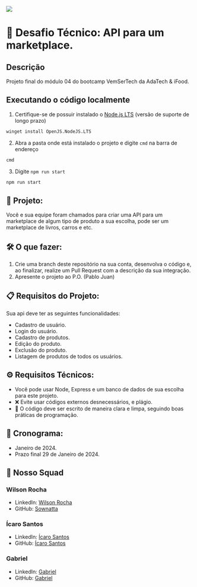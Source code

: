 ![](https://ada-site-frontend.s3.sa-east-1.amazonaws.com/home/header-logo.svg)

# 🚀 Desafio Técnico: API para um marketplace.

Descrição
---
Projeto final do módulo 04 do bootcamp VemSerTech da AdaTech & iFood.

## Executando o código localmente

1. Certifique-se de possuir instalado o [Node.js LTS](https://nodejs.org/pt-br/download/) (versão de suporte de longo prazo)

```sh
winget install OpenJS.NodeJS.LTS
```
2. Abra a pasta onde está instalado o projeto e digite `cmd` na barra de endereço

```sh
cmd
```
3. Digite `npm run start`
```sh
npm run start
``` 

## 🌌 Projeto:
Você e sua equipe foram chamados para criar uma API para um marketplace de algum
tipo de produto a sua escolha, pode ser um marketplace de livros, carros e etc.

## 🛠 O que fazer:
1. Crie uma branch deste repositório na sua conta, desenvolva o código e, ao finalizar, realize um Pull Request com a descrição da sua integração.
2. Apresente o projeto ao P.O. (Pablo Juan)

## 📋 Requisitos do Projeto:
Sua api deve ter as seguintes funcionalidades:
- Cadastro de usuário.
- Login do usuário.
- Cadastro de produtos.
- Edição do produto.
- Exclusão do produto.
- Listagem de produtos de todos os usuários.

## ⚙️ Requisitos Técnicos:
- Você pode usar Node, Express e um banco de dados de sua escolha para este projeto.
- ❌ Evite usar códigos externos desnecessários, e plágio.
- 📝 O código deve ser escrito de maneira clara e limpa, seguindo boas práticas de programação.

## 📅 Cronograma:
- Janeiro de 2024.
- Prazo final 29 de Janeiro de 2024.

## 🤖 Nosso Squad

### Wilson Rocha
- LinkedIn: [Wilson Rocha](https://www.linkedin.com/in/wilsonn-rocha/)
- GitHub: [Sownatta](https://github.com/Sownatta)

### Ícaro Santos
- LinkedIn: [Ícaro Santos](https://www.linkedin.com/in/santos-icaro/)
- GitHub: [Ícaro Santos](https://github.com/)

### Gabriel
- LinkedIn: [Gabriel](https://www.linkedin.com/in/)
- GitHub: [Gabriel](https://github.com/)
